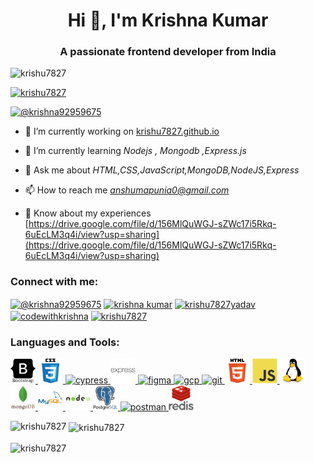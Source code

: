 <h1 align="center">Hi 👋, I'm Krishna Kumar</h1>
<h3 align="center">A passionate frontend developer from India</h3>

<p align="left"> <img src="https://komarev.com/ghpvc/?username=krishu7827&label=Profile%20views&color=0e75b6&style=flat" alt="krishu7827" /> </p>

<p align="left"> <a href="https://github.com/ryo-ma/github-profile-trophy"><img src="https://github-profile-trophy.vercel.app/?username=krishu7827" alt="krishu7827" /></a> </p>

<p align="left"> <a href="https://twitter.com/@krishna92959675" target="blank"><img src="https://img.shields.io/twitter/follow/@krishna92959675?logo=twitter&style=for-the-badge" alt="@krishna92959675" /></a> </p>

- 🔭 I’m currently working on [krishu7827.github.io](https://krishu7827.github.io/)

- 🌱 I’m currently learning *Nodejs , Mongodb ,Express.js*

- 💬 Ask me about *HTML,CSS,JavaScript,MongoDB,NodeJS,Express*

- 📫 How to reach me *anshumapunia0@gmail.com*

- 📄 Know about my experiences [https://drive.google.com/file/d/156MlQuWGJ-sZWc17i5Rkq-6uEcLM3q4i/view?usp=sharing](https://drive.google.com/file/d/156MlQuWGJ-sZWc17i5Rkq-6uEcLM3q4i/view?usp=sharing)

<h3 align="left">Connect with me:</h3>
<p align="left">
<a href="https://twitter.com/@krishna92959675" target="blank"><img align="center" src="https://raw.githubusercontent.com/rahuldkjain/github-profile-readme-generator/master/src/images/icons/Social/twitter.svg" alt="@krishna92959675" height="30" width="40" /></a>
<a href="https://linkedin.com/in/krishna kumar" target="blank"><img align="center" src="https://raw.githubusercontent.com/rahuldkjain/github-profile-readme-generator/master/src/images/icons/Social/linked-in-alt.svg" alt="krishna kumar" height="30" width="40" /></a>
<a href="https://fb.com/krishu7827yadav" target="blank"><img align="center" src="https://raw.githubusercontent.com/rahuldkjain/github-profile-readme-generator/master/src/images/icons/Social/facebook.svg" alt="krishu7827yadav" height="30" width="40" /></a>
<a href="https://www.youtube.com/c/codewithkrishna" target="blank"><img align="center" src="https://raw.githubusercontent.com/rahuldkjain/github-profile-readme-generator/master/src/images/icons/Social/youtube.svg" alt="codewithkrishna" height="30" width="40" /></a>
<a href="https://www.leetcode.com/krishu7827" target="blank"><img align="center" src="https://raw.githubusercontent.com/rahuldkjain/github-profile-readme-generator/master/src/images/icons/Social/leet-code.svg" alt="krishu7827" height="30" width="40" /></a>
</p>

<h3 align="left">Languages and Tools:</h3>
<p align="left"> <a href="https://getbootstrap.com" target="_blank" rel="noreferrer"> <img src="https://raw.githubusercontent.com/devicons/devicon/master/icons/bootstrap/bootstrap-plain-wordmark.svg" alt="bootstrap" width="40" height="40"/> </a> <a href="https://www.w3schools.com/css/" target="_blank" rel="noreferrer"> <img src="https://raw.githubusercontent.com/devicons/devicon/master/icons/css3/css3-original-wordmark.svg" alt="css3" width="40" height="40"/> </a> <a href="https://www.cypress.io" target="_blank" rel="noreferrer"> <img src="https://raw.githubusercontent.com/simple-icons/simple-icons/6e46ec1fc23b60c8fd0d2f2ff46db82e16dbd75f/icons/cypress.svg" alt="cypress" width="40" height="40"/> </a> <a href="https://expressjs.com" target="_blank" rel="noreferrer"> <img src="https://raw.githubusercontent.com/devicons/devicon/master/icons/express/express-original-wordmark.svg" alt="express" width="40" height="40"/> </a> <a href="https://www.figma.com/" target="_blank" rel="noreferrer"> <img src="https://www.vectorlogo.zone/logos/figma/figma-icon.svg" alt="figma" width="40" height="40"/> </a> <a href="https://cloud.google.com" target="_blank" rel="noreferrer"> <img src="https://www.vectorlogo.zone/logos/google_cloud/google_cloud-icon.svg" alt="gcp" width="40" height="40"/> </a> <a href="https://git-scm.com/" target="_blank" rel="noreferrer"> <img src="https://www.vectorlogo.zone/logos/git-scm/git-scm-icon.svg" alt="git" width="40" height="40"/> </a> <a href="https://www.w3.org/html/" target="_blank" rel="noreferrer"> <img src="https://raw.githubusercontent.com/devicons/devicon/master/icons/html5/html5-original-wordmark.svg" alt="html5" width="40" height="40"/> </a> <a href="https://developer.mozilla.org/en-US/docs/Web/JavaScript" target="_blank" rel="noreferrer"> <img src="https://raw.githubusercontent.com/devicons/devicon/master/icons/javascript/javascript-original.svg" alt="javascript" width="40" height="40"/> </a> <a href="https://www.linux.org/" target="_blank" rel="noreferrer"> <img src="https://raw.githubusercontent.com/devicons/devicon/master/icons/linux/linux-original.svg" alt="linux" width="40" height="40"/> </a> <a href="https://www.mongodb.com/" target="_blank" rel="noreferrer"> <img src="https://raw.githubusercontent.com/devicons/devicon/master/icons/mongodb/mongodb-original-wordmark.svg" alt="mongodb" width="40" height="40"/> </a> <a href="https://www.mysql.com/" target="_blank" rel="noreferrer"> <img src="https://raw.githubusercontent.com/devicons/devicon/master/icons/mysql/mysql-original-wordmark.svg" alt="mysql" width="40" height="40"/> </a> <a href="https://nodejs.org" target="_blank" rel="noreferrer"> <img src="https://raw.githubusercontent.com/devicons/devicon/master/icons/nodejs/nodejs-original-wordmark.svg" alt="nodejs" width="40" height="40"/> </a> <a href="https://www.postgresql.org" target="_blank" rel="noreferrer"> <img src="https://raw.githubusercontent.com/devicons/devicon/master/icons/postgresql/postgresql-original-wordmark.svg" alt="postgresql" width="40" height="40"/> </a> <a href="https://postman.com" target="_blank" rel="noreferrer"> <img src="https://www.vectorlogo.zone/logos/getpostman/getpostman-icon.svg" alt="postman" width="40" height="40"/> </a> <a href="https://redis.io" target="_blank" rel="noreferrer"> <img src="https://raw.githubusercontent.com/devicons/devicon/master/icons/redis/redis-original-wordmark.svg" alt="redis" width="40" height="40"/> </a> </p>

<p><img align="left" src="https://github-readme-stats.vercel.app/api/top-langs?username=krishu7827&show_icons=true&locale=en&layout=compact" alt="krishu7827" /></p>

<p>&nbsp;<img align="center" src="https://github-readme-stats.vercel.app/api?username=krishu7827&show_icons=true&locale=en" alt="krishu7827" /></p>

<p><img align="center" src="https://github-readme-streak-stats.herokuapp.com/?user=krishu7827&" alt="krishu7827" /></p>
